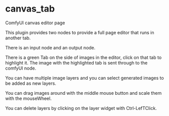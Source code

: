 # canvas_tab
ComfyUI canvas editor page


This plugin provides two nodes to provide a full page editor that runs in another tab.

There is an input node and an output node.

There is a green Tab on the side of images in the editor,  click on that tab to highlight it. 
The image with the highlighted tab is sent through to the comfyUI node. 

You can have multiple image layers and you can select generated images to be 
added as new layers.  

You can drag images around with the middle mouse button and scale them with the mouseWheel.


You can delete layers by clicking on the layer widget with Ctrl-LefTClick.




